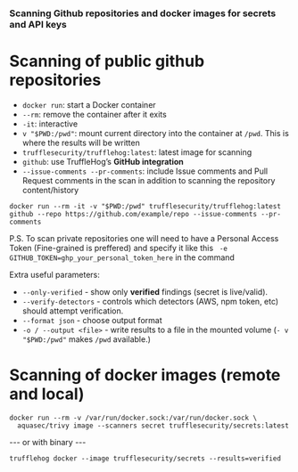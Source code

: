 ### Scanning Github repositories and docker images for secrets and API keys

# Scanning of public github repositories

- `docker run`: start a Docker container
- `--rm`: remove the container after it exits
- `-it`: interactive
- `v "$PWD:/pwd"`: mount current directory into the container at `/pwd`. This is where the results will be written
- `trufflesecurity/trufflehog:latest`: latest image for scanning
- `github`: use TruffleHog’s **GitHub integration**
- `--issue-comments --pr-comments`: include Issue comments and Pull Request comments in the scan in addition to scanning the repository content/history

```
docker run --rm -it -v "$PWD:/pwd" trufflesecurity/trufflehog:latest github --repo https://github.com/example/repo --issue-comments --pr-comments

```

P.S. To scan private repositories one will need to have a Personal Access Token (Fine-grained is preffered) and specify it like this ` -e GITHUB_TOKEN=ghp_your_personal_token_here` in the command

Extra useful parameters:

- `--only-verified` - show only **verified** findings (secret is live/valid).
- `--verify-detectors` - controls which detectors (AWS, npm token, etc) should attempt verification.
- `--format json` - choose output format
- `-o / --output <file>` - write results to a file in the mounted volume (`- v "$PWD:/pwd"` makes `/pwd` available.)

# Scanning of docker images (remote and local)

```
docker run --rm -v /var/run/docker.sock:/var/run/docker.sock \
  aquasec/trivy image --scanners secret trufflesecurity/secrets:latest
```

--- or with binary ---

```
trufflehog docker --image trufflesecurity/secrets --results=verified
```
